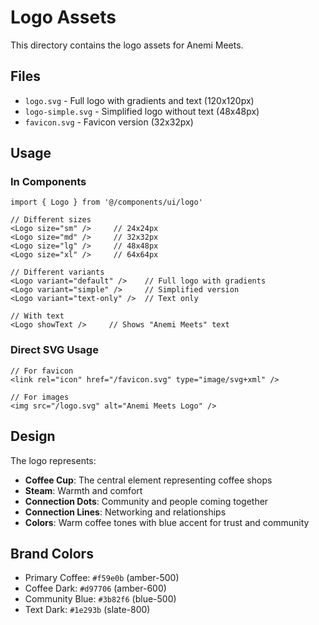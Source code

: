# Logo Assets

This directory contains the logo assets for Anemi Meets.

## Files

- `logo.svg` - Full logo with gradients and text (120x120px)
- `logo-simple.svg` - Simplified logo without text (48x48px)
- `favicon.svg` - Favicon version (32x32px)

## Usage

### In Components
```tsx
import { Logo } from '@/components/ui/logo'

// Different sizes
<Logo size="sm" />     // 24x24px
<Logo size="md" />     // 32x32px
<Logo size="lg" />     // 48x48px
<Logo size="xl" />     // 64x64px

// Different variants
<Logo variant="default" />    // Full logo with gradients
<Logo variant="simple" />     // Simplified version
<Logo variant="text-only" />  // Text only

// With text
<Logo showText />     // Shows "Anemi Meets" text
```

### Direct SVG Usage
```tsx
// For favicon
<link rel="icon" href="/favicon.svg" type="image/svg+xml" />

// For images
<img src="/logo.svg" alt="Anemi Meets Logo" />
```

## Design

The logo represents:
- **Coffee Cup**: The central element representing coffee shops
- **Steam**: Warmth and comfort
- **Connection Dots**: Community and people coming together
- **Connection Lines**: Networking and relationships
- **Colors**: Warm coffee tones with blue accent for trust and community

## Brand Colors

- Primary Coffee: `#f59e0b` (amber-500)
- Coffee Dark: `#d97706` (amber-600)
- Community Blue: `#3b82f6` (blue-500)
- Text Dark: `#1e293b` (slate-800) 